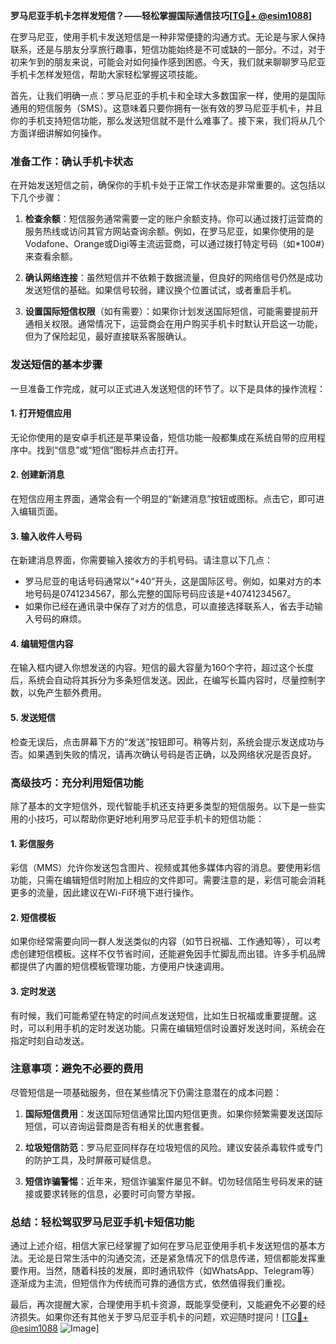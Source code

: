 **罗马尼亚手机卡怎样发短信？——轻松掌握国际通信技巧[[TG💪+ @esim1088](https://t.me/s/esim1088)]**

在罗马尼亚，使用手机卡发送短信是一种非常便捷的沟通方式。无论是与家人保持联系，还是与朋友分享旅行趣事，短信功能始终是不可或缺的一部分。不过，对于初来乍到的朋友来说，可能会对如何操作感到困惑。今天，我们就来聊聊罗马尼亚手机卡怎样发短信，帮助大家轻松掌握这项技能。

首先，让我们明确一点：罗马尼亚的手机卡和全球大多数国家一样，使用的是国际通用的短信服务（SMS）。这意味着只要你拥有一张有效的罗马尼亚手机卡，并且你的手机支持短信功能，那么发送短信就不是什么难事了。接下来，我们将从几个方面详细讲解如何操作。

### **准备工作：确认手机卡状态**
在开始发送短信之前，确保你的手机卡处于正常工作状态是非常重要的。这包括以下几个步骤：

1. **检查余额**：短信服务通常需要一定的账户余额支持。你可以通过拨打运营商的服务热线或访问其官方网站查询余额。例如，在罗马尼亚，如果你使用的是Vodafone、Orange或Digi等主流运营商，可以通过拨打特定号码（如*100#）来查看余额。
   
2. **确认网络连接**：虽然短信并不依赖于数据流量，但良好的网络信号仍然是成功发送短信的基础。如果信号较弱，建议换个位置试试，或者重启手机。

3. **设置国际短信权限**（如有需要）：如果你计划发送国际短信，可能需要提前开通相关权限。通常情况下，运营商会在用户购买手机卡时默认开启这一功能，但为了保险起见，最好直接联系客服确认。

### **发送短信的基本步骤**
一旦准备工作完成，就可以正式进入发送短信的环节了。以下是具体的操作流程：

#### **1. 打开短信应用**
无论你使用的是安卓手机还是苹果设备，短信功能一般都集成在系统自带的应用程序中。找到“信息”或“短信”图标并点击打开。

#### **2. 创建新消息**
在短信应用主界面，通常会有一个明显的“新建消息”按钮或图标。点击它，即可进入编辑页面。

#### **3. 输入收件人号码**
在新建消息界面，你需要输入接收方的手机号码。请注意以下几点：
- 罗马尼亚的电话号码通常以“+40”开头，这是国际区号。例如，如果对方的本地号码是0741234567，那么完整的国际号码应该是+40741234567。
- 如果你已经在通讯录中保存了对方的信息，可以直接选择联系人，省去手动输入号码的麻烦。

#### **4. 编辑短信内容**
在输入框内键入你想发送的内容。短信的最大容量为160个字符，超过这个长度后，系统会自动将其拆分为多条短信发送。因此，在编写长篇内容时，尽量控制字数，以免产生额外费用。

#### **5. 发送短信**
检查无误后，点击屏幕下方的“发送”按钮即可。稍等片刻，系统会提示发送成功与否。如果遇到失败的情况，请再次确认号码是否正确，以及网络状况是否良好。

### **高级技巧：充分利用短信功能**
除了基本的文字短信外，现代智能手机还支持更多类型的短信服务。以下是一些实用的小技巧，可以帮助你更好地利用罗马尼亚手机卡的短信功能：

#### **1. 彩信服务**
彩信（MMS）允许你发送包含图片、视频或其他多媒体内容的消息。要使用彩信功能，只需在编辑短信时附加上相应的文件即可。需要注意的是，彩信可能会消耗更多的流量，因此建议在Wi-Fi环境下进行操作。

#### **2. 短信模板**
如果你经常需要向同一群人发送类似的内容（如节日祝福、工作通知等），可以考虑创建短信模板。这样不仅节省时间，还能避免因手忙脚乱而出错。许多手机品牌都提供了内置的短信模板管理功能，方便用户快速调用。

#### **3. 定时发送**
有时候，我们可能希望在特定的时间点发送短信，比如生日祝福或重要提醒。这时，可以利用手机的定时发送功能。只需在编辑短信时设置好发送时间，系统会在指定时刻自动发送。

### **注意事项：避免不必要的费用**
尽管短信是一项基础服务，但在某些情况下仍需注意潜在的成本问题：

1. **国际短信费用**：发送国际短信通常比国内短信更贵。如果你频繁需要发送国际短信，可以咨询运营商是否有相关的优惠套餐。

2. **垃圾短信防范**：罗马尼亚同样存在垃圾短信的风险。建议安装杀毒软件或专门的防护工具，及时屏蔽可疑信息。

3. **短信诈骗警惕**：近年来，短信诈骗案件屡见不鲜。切勿轻信陌生号码发来的链接或要求转账的信息，必要时可向警方举报。

### **总结：轻松驾驭罗马尼亚手机卡短信功能**
通过上述介绍，相信大家已经掌握了如何在罗马尼亚使用手机卡发送短信的基本方法。无论是日常生活中的沟通交流，还是紧急情况下的信息传递，短信都能发挥重要作用。当然，随着科技的发展，即时通讯软件（如WhatsApp、Telegram等）逐渐成为主流，但短信作为传统而可靠的通信方式，依然值得我们重视。

最后，再次提醒大家，合理使用手机卡资源，既能享受便利，又能避免不必要的经济损失。如果你还有其他关于罗马尼亚手机卡的问题，欢迎随时提问！[[TG💪+ @esim1088](https://t.me/s/esim1088) ![Image](https://i.postimg.cc/4NQfJmqS/Snipaste-2025-05-13-00-14-12.png)]